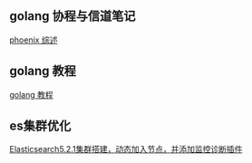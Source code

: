 ## golang 协程与信道笔记
[phoenix 综述](http://www.cnblogs.com/linbingdong/p/5832112.html)

## golang 教程
[golang 教程](https://github.com/Unknwon/the-way-to-go_ZH_CN/blob/master/eBook/directory.md)

## es集群优化
[Elasticsearch5.2.1集群搭建，动态加入节点，并添加监控诊断插件](http://blog.csdn.net/shudaqi2010/article/details/71711610)
